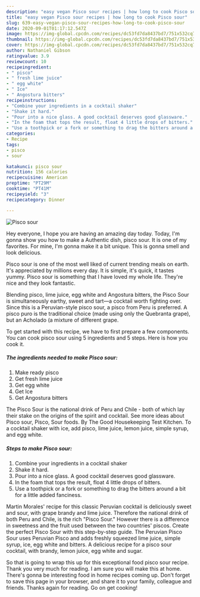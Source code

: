 ```yaml
---
description: "easy vegan Pisco sour recipes | how long to cook Pisco sour"
title: "easy vegan Pisco sour recipes | how long to cook Pisco sour"
slug: 639-easy-vegan-pisco-sour-recipes-how-long-to-cook-pisco-sour
date: 2020-09-01T01:17:12.547Z
image: https://img-global.cpcdn.com/recipes/dc53fd7da8437bd7/751x532cq70/pisco-sour-recipe-main-photo.jpg
thumbnail: https://img-global.cpcdn.com/recipes/dc53fd7da8437bd7/751x532cq70/pisco-sour-recipe-main-photo.jpg
cover: https://img-global.cpcdn.com/recipes/dc53fd7da8437bd7/751x532cq70/pisco-sour-recipe-main-photo.jpg
author: Nathaniel Gibson
ratingvalue: 3.9
reviewcount: 10
recipeingredient:
- " pisco"
- " fresh lime juice"
- " egg white"
- " Ice"
- " Angostura bitters"
recipeinstructions:
- "Combine your ingredients in a cocktail shaker"
- "Shake it hard."
- "Pour into a nice glass. A good cocktail deserves good glassware."
- "In the foam that tops the result, float 4 little drops of bitters."
- "Use a toothpick or a fork or something to drag the bitters around a bit for a little added fanciness."
categories:
- Recipe
tags:
- pisco
- sour

katakunci: pisco sour 
nutrition: 156 calories
recipecuisine: American
preptime: "PT29M"
cooktime: "PT41M"
recipeyield: "3"
recipecategory: Dinner

---
```



![Pisco sour](https://img-global.cpcdn.com/recipes/dc53fd7da8437bd7/751x532cq70/pisco-sour-recipe-main-photo.jpg)

Hey everyone, I hope you are having an amazing day today. Today, I'm gonna show you how to make a Authentic dish, pisco sour. It is one of my favorites. For mine, I'm gonna make it a bit unique. This is gonna smell and look delicious.

Pisco sour is one of the most well liked of current trending meals on earth. It's appreciated by millions every day. It is simple, it's quick, it tastes yummy. Pisco sour is something that I have loved my whole life. They're nice and they look fantastic.

Blending pisco, lime juice, egg white and Angostura bitters, the Pisco Sour is simultaneously earthy, sweet and tart—a cocktail worth fighting over. Since this is a Peruvian-style pisco sour, a pisco from Peru is preferred. A pisco puro is the traditional choice (made using only the Quebranta grape), but an Acholado (a mixture of different grape.


To get started with this recipe, we have to first prepare a few components. You can cook pisco sour using 5 ingredients and 5 steps. Here is how you cook it.

<!--inarticleads1-->

##### The ingredients needed to make Pisco sour:

1. Make ready  pisco
1. Get  fresh lime juice
1. Get  egg white
1. Get  Ice
1. Get  Angostura bitters


The Pisco Sour is the national drink of Peru and Chile - both of which lay their stake on the origins of the spirit and cocktail. See more ideas about Pisco sour, Pisco, Sour foods. By The Good Housekeeping Test Kitchen. To a cocktail shaker with ice, add pisco, lime juice, lemon juice, simple syrup, and egg white. 

<!--inarticleads2-->

##### Steps to make Pisco sour:

1. Combine your ingredients in a cocktail shaker
1. Shake it hard.
1. Pour into a nice glass. A good cocktail deserves good glassware.
1. In the foam that tops the result, float 4 little drops of bitters.
1. Use a toothpick or a fork or something to drag the bitters around a bit for a little added fanciness.


Martin Morales&#39; recipe for this classic Peruvian cocktail is deliciously sweet and sour, with grape brandy and lime juice. Therefore the national drink of both Peru and Chile, is the rich &#34;Pisco Sour.&#34; However there is a difference in sweetness and the fruit used between the two countries&#39; piscos. Create the perfect Pisco Sour with this step-by-step guide. The Peruvian Pisco Sour uses Peruvian Pisco and adds freshly squeezed lime juice, simple syrup, ice, egg white and bitters. A delicious recipe for a pisco sour cocktail, with brandy, lemon juice, egg white and sugar. 

So that is going to wrap this up for this exceptional food pisco sour recipe. Thank you very much for reading. I am sure you will make this at home. There's gonna be interesting food in home recipes coming up. Don't forget to save this page in your browser, and share it to your family, colleague and friends. Thanks again for reading. Go on get cooking!
